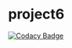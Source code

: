 # project6
[![Codacy Badge](https://api.codacy.com/project/badge/Grade/d67986d41c984cccbd52c14a9f5988f0)](https://app.codacy.com/app/Depresln/project6?utm_source=github.com&utm_medium=referral&utm_content=Depresln/project6&utm_campaign=Badge_Grade_Dashboard)